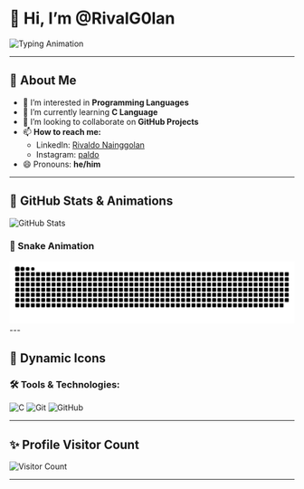 # 👋 Hi, I’m @RivalG0lan

![Typing Animation](https://readme-typing-svg.demolab.com?font=Fira+Code&size=22&pause=1000&color=F78C6B&width=435&lines=Welcome+to+my+GitHub!+👨‍💻;I+love+coding+and+collaborating!+💻)

---

## 👀 About Me
- 🌟 I’m interested in **Programming Languages**  
- 🌱 I’m currently learning **C Language**  
- 💞️ I’m looking to collaborate on **GitHub Projects**  
- 📫 **How to reach me:**
  - LinkedIn: [Rivaldo Nainggolan](https://www.linkedin.com/in/rivaldo-nainggolan-a4625b301/)  
  - Instagram: [paldo](https://www.instagram.com/paldo1803/)  
- 😄 Pronouns: **he/him**

---

## 🚀 GitHub Stats & Animations
![GitHub Stats](https://github-readme-stats.vercel.app/api?username=RivalG0lan&show_icons=true&theme=radical)  

### 🐍 Snake Animation
<picture>
  <source
    media="(prefers-color-scheme: dark)"
    srcset="https://raw.githubusercontent.com/platane/snk/output/github-contribution-grid-snake-dark.svg"
  />
  <source
    media="(prefers-color-scheme: light)"
    srcset="https://raw.githubusercontent.com/platane/snk/output/github-contribution-grid-snake.svg"
  />
  <img
    alt="github contribution grid snake animation"
    src="https://raw.githubusercontent.com/platane/snk/output/github-contribution-grid-snake.svg"
  />
</picture>
---

## 🎨 Dynamic Icons
### 🛠️ Tools & Technologies:
![C](https://img.shields.io/badge/-C-A8B9CC?logo=C&logoColor=white&style=flat) 
![Git](https://img.shields.io/badge/-Git-F05032?logo=git&logoColor=white&style=flat) 
![GitHub](https://img.shields.io/badge/-GitHub-181717?logo=github&logoColor=white&style=flat)

---

## ✨ Profile Visitor Count
![Visitor Count](https://komarev.com/ghpvc/?username=RivalG0lan&color=brightgreen)

---

<!---
RivalG0lan/RivalG0lan is a ✨ special ✨ repository because its `README.md` (this file) appears on your GitHub profile.
You can click the Preview link to take a look at your changes.
--->
